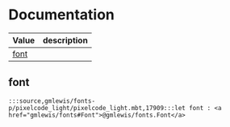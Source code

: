 # Documentation
|Value|description|
|---|---|
|[font](#font)||

## font

```moonbit
:::source,gmlewis/fonts-p/pixelcode_light/pixelcode_light.mbt,17909:::let font : <a href="gmlewis/fonts#Font">@gmlewis/fonts.Font</a>
```


